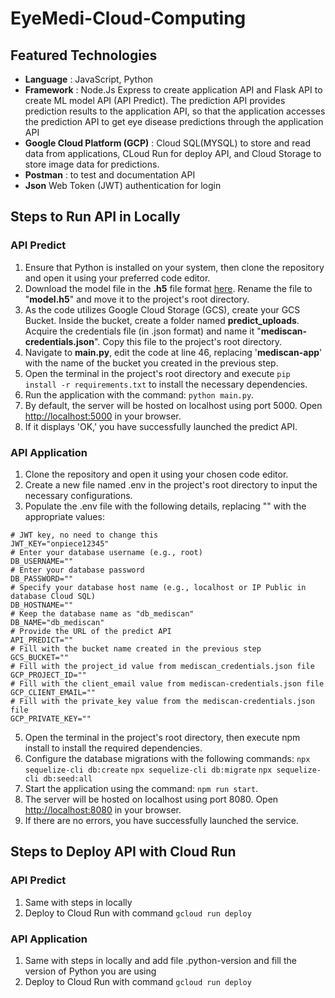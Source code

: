 # EyeMedi-Cloud-Computing

## Featured Technologies

-   **Language** : JavaScript, Python
-   **Framework** : Node.Js Express to create application API and Flask API to create ML model API (API Predict). The prediction API provides prediction results to the application API, so that the application accesses the prediction API to get eye disease predictions through the application API
-   **Google Cloud Platform (GCP)** : Cloud SQL(MYSQL) to store and read data from applications, CLoud Run for deploy API, and Cloud Storage to store image data for predictions.
-   **Postman** : to test and documentation API
-   **Json** Web Token (JWT) authentication for login

## Steps to Run API in Locally
### API Predict
1. Ensure that Python is installed on your system, then clone the repository and open it using your preferred code editor.
2. Download the model file in the __.h5__ file format [here](https://drive.google.com/file/d/1j3VYJGPbBqqppTe1MC9rGBKt9Mr3nDIy/view?usp=sharing). Rename the file to "__model.h5__" and move it to the project's root directory.
3. As the code utilizes Google Cloud Storage (GCS), create your GCS Bucket. Inside the bucket, create a folder named __predict_uploads__. Acquire the credentials file (in .json format) and name it "__mediscan-credentials.json__". Copy this file to the project's root directory.
5. Navigate to __main.py__, edit the code at line 46, replacing '__mediscan-app__' with the name of the bucket you created in the previous step.
7. Open the terminal in the project's root directory and execute `pip install -r requirements.txt` to install the necessary dependencies.
8. Run the application with the command: `python main.py`.
9. By default, the server will be hosted on localhost using port 5000. Open [http://localhost:5000](http://localhost:5000) in your browser.
10. If it displays 'OK,' you have successfully launched the predict API.

### API Application
1. Clone the repository and open it using your chosen code editor.
2. Create a new file named .env in the project's root directory to input the necessary configurations.
3. Populate the .env file with the following details, replacing "" with the appropriate values:
```
# JWT key, no need to change this
JWT_KEY="onpiece12345"
# Enter your database username (e.g., root)
DB_USERNAME=""
# Enter your database password
DB_PASSWORD=""
# Specify your database host name (e.g., localhost or IP Public in database Cloud SQL)
DB_HOSTNAME=""
# Keep the database name as "db_mediscan"
DB_NAME="db_mediscan"
# Provide the URL of the predict API
API_PREDICT=""
# Fill with the bucket name created in the previous step
GCS_BUCKET=""
# Fill with the project_id value from mediscan_credentials.json file
GCP_PROJECT_ID=""
# Fill with the client_email value from mediscan-credentials.json file
GCP_CLIENT_EMAIL=""
# Fill with the private_key value from the mediscan-credentials.json file
GCP_PRIVATE_KEY=""

```
5. Open the terminal in the project's root directory, then execute npm install to install the required dependencies.
6. Configure the database migrations with the following commands:
`npx sequelize-cli db:create`
`npx sequelize-cli db:migrate`
`npx sequelize-cli db:seed:all`
7. Start the application using the command: `npm run start`.
8. The server will be hosted on localhost using port 8080. Open [http://localhost:8080](http://localhost:8080) in your browser.
9. If there are no errors, you have successfully launched the service.

## Steps to Deploy API with Cloud Run
### API Predict
1. Same with steps in locally 
2. Deploy to Cloud Run with command `gcloud run deploy` 
### API Application
1. Same with steps in locally and add file .python-version and fill the version of Python you are using
2. Deploy to Cloud Run with command `gcloud run deploy` 




